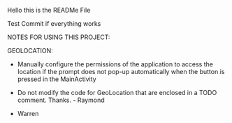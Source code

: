 Hello this is the READMe File

Test Commit if everything works

NOTES FOR USING THIS PROJECT:

GEOLOCATION:
- Manually configure the permissions of the application to access the location if the prompt does not pop-up automatically when the button is pressed in the MainActivity
-  Do not modify the code for GeoLocation that are enclosed in a TODO comment. Thanks. - Raymond

-  Warren
